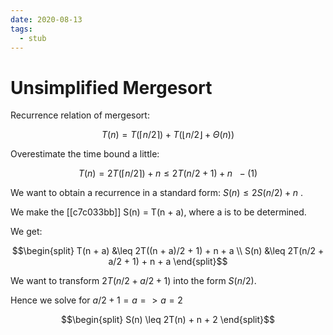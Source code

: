 ```yaml
---
date: 2020-08-13
tags: 
  - stub
---
```


# Unsimplified Mergesort

Recurrence relation of mergesort:

$$
T(n) = T(\lceil n/2 \rceil)
     + T(\lfloor n/2 \rfloor + \Theta(n))
$$

Overestimate the time bound a little:

$$
T(n) = 2T(\lceil n/2 \rceil) + n \leq 2T(n/2 + 1) + n  \ \ - (1)
$$

We want to obtain a recurrence in a standard form: $S(n) \leq 2S(n/2) + n$ .

We make the [[c7c033bb]]  S(n) = T(n + a), where a is to be determined.

We get: 

$$\begin{split}
T(n + a) &\leq 2T((n + a)/2 + 1) + n + a \\
S(n)     &\leq 2T(n/2 + a/2 + 1) + n + a
\end{split}$$

We want to transform $2T(n/2 + a/2 + 1)$ into the form $S(n/2)$.

Hence we solve for $a/2 + 1 = a => a = 2$

$$\begin{split}
S(n) \leq 2T(n) + n + 2
\end{split}$$
